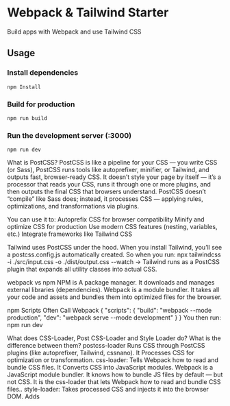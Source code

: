 # Webpack & Tailwind Starter

Build apps with Webpack and use Tailwind CSS

## Usage

### Install dependencies

```
npm Install
```

### Build for production

```
npm run build
```

### Run the development server (:3000)

```
npm run dev
```

What is PostCSS? PostCSS is like a pipeline for your CSS — you write CSS (or Sass), PostCSS runs tools like autoprefixer, minifier, or Tailwind, and outputs fast, browser-ready CSS.
It doesn’t style your page by itself —
it’s a processor that reads your CSS, runs it through one or more plugins, and then outputs the final CSS that browsers understand. 
PostCSS doesn’t “compile” like Sass does; instead, it processes CSS — applying rules, optimizations, and transformations via plugins.

You can use it to:
Autoprefix CSS for browser compatibility
Minify and optimize CSS for production
Use modern CSS features (nesting, variables, etc.)
Integrate frameworks like Tailwind CSS

Tailwind uses PostCSS under the hood.
When you install Tailwind, you’ll see a postcss.config.js automatically created.
So when you run:
npx tailwindcss -i ./src/input.css -o ./dist/output.css --watch
→ Tailwind runs as a PostCSS plugin that expands all utility classes into actual CSS.

webpack vs npm
NPM is A package manager. It downloads and manages external libraries (dependencies).
Webpack is a module bundler. It	takes all your code and assets and bundles them into optimized files for the browser.

npm Scripts Often Call Webpack
{
  "scripts": {
    "build": "webpack --mode production",
    "dev": "webpack serve --mode development"
  }
}
You then run:
npm run dev


What does CSS-Loader, Post CSS-Loader and Style Loader do? What is the difference between them?
postcss-loader	Runs CSS through PostCSS plugins (like autoprefixer, Tailwind, cssnano). It	Processes CSS for optimization or transformation.
css-loader: Tells Webpack how to read and bundle CSS files. It Converts CSS into JavaScript modules. Webpack is a JavaScript module bundler. It knows how to bundle JS files by default — but not CSS. It is the css-loader that lets Webpack how to read and bundle CSS files..
style-loader: Takes processed CSS and injects it into the browser DOM.	Adds <style> tags dynamically in runtime
Execution order:
postcss-loader → css-loader → style-loader
1️. postcss-loader → runs PostCSS plugins (autoprefixer, etc.)
2️. css-loader → turns CSS into JS modules
3️. style-loader → injects those styles into <style> tags in the browser
